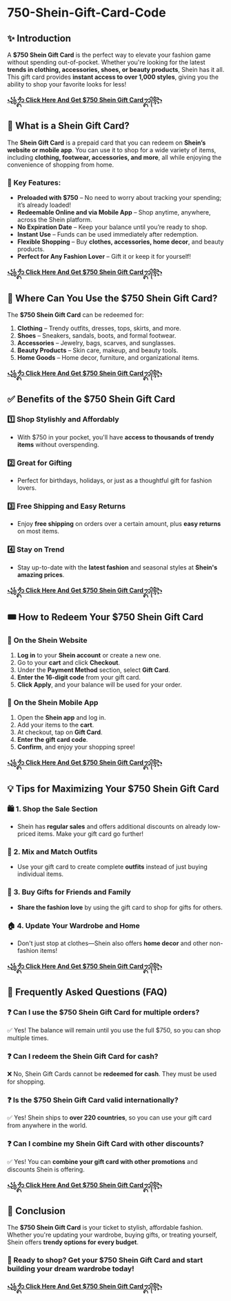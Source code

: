 # 750-Shein-Gift-Card-Code

## ✨ Introduction  

A **$750 Shein Gift Card** is the perfect way to elevate your fashion game without spending out-of-pocket. Whether you're looking for the latest **trends in clothing, accessories, shoes, or beauty products**, Shein has it all. This gift card provides **instant access to over 1,000 styles**, giving you the ability to shop your favorite looks for less!

**[꧁ᬊᬁ Click Here And Get $750 Shein Gift Cardᬊ᭄꧂](https://trust.tg24shop.com/750-shein-gift-card/)**

## 🔹 What is a Shein Gift Card?

The **Shein Gift Card** is a prepaid card that you can redeem on **Shein’s website or mobile app**. You can use it to shop for a wide variety of items, including **clothing, footwear, accessories, and more**, all while enjoying the convenience of shopping from home.

### 🔑 Key Features:
- **Preloaded with $750** – No need to worry about tracking your spending; it’s already loaded!
- **Redeemable Online and via Mobile App** – Shop anytime, anywhere, across the Shein platform.
- **No Expiration Date** – Keep your balance until you’re ready to shop.
- **Instant Use** – Funds can be used immediately after redemption.
- **Flexible Shopping** – Buy **clothes, accessories, home decor**, and beauty products.
- **Perfect for Any Fashion Lover** – Gift it or keep it for yourself!

**[꧁ᬊᬁ Click Here And Get $750 Shein Gift Cardᬊ᭄꧂](https://trust.tg24shop.com/750-shein-gift-card/)**

## 🏬 Where Can You Use the $750 Shein Gift Card?

The **$750 Shein Gift Card** can be redeemed for:  
1. **Clothing** – Trendy outfits, dresses, tops, skirts, and more.  
2. **Shoes** – Sneakers, sandals, boots, and formal footwear.  
3. **Accessories** – Jewelry, bags, scarves, and sunglasses.  
4. **Beauty Products** – Skin care, makeup, and beauty tools.  
5. **Home Goods** – Home decor, furniture, and organizational items.

**[꧁ᬊᬁ Click Here And Get $750 Shein Gift Cardᬊ᭄꧂](https://trust.tg24shop.com/750-shein-gift-card/)**

## ✅ Benefits of the $750 Shein Gift Card  

### 1️⃣ **Shop Stylishly and Affordably**
- With $750 in your pocket, you'll have **access to thousands of trendy items** without overspending.

### 2️⃣ **Great for Gifting**
- Perfect for birthdays, holidays, or just as a thoughtful gift for fashion lovers.

### 3️⃣ **Free Shipping and Easy Returns**
- Enjoy **free shipping** on orders over a certain amount, plus **easy returns** on most items.

### 4️⃣ **Stay on Trend**
- Stay up-to-date with the **latest fashion** and seasonal styles at **Shein's amazing prices**.

**[꧁ᬊᬁ Click Here And Get $750 Shein Gift Cardᬊ᭄꧂](https://trust.tg24shop.com/750-shein-gift-card/)**

## 🎟️ How to Redeem Your $750 Shein Gift Card  

### 🔹 **On the Shein Website**  
1. **Log in** to your **Shein account** or create a new one.
2. Go to your **cart** and click **Checkout**.
3. Under the **Payment Method** section, select **Gift Card**.
4. **Enter the 16-digit code** from your gift card.
5. **Click Apply**, and your balance will be used for your order.

### 🔹 **On the Shein Mobile App**  
1. Open the **Shein app** and log in.
2. Add your items to the **cart**.
3. At checkout, tap on **Gift Card**.
4. **Enter the gift card code**.
5. **Confirm**, and enjoy your shopping spree!

**[꧁ᬊᬁ Click Here And Get $750 Shein Gift Cardᬊ᭄꧂](https://trust.tg24shop.com/750-shein-gift-card/)**

## 💡 Tips for Maximizing Your $750 Shein Gift Card

### 🛍️ **1. Shop the Sale Section**
- Shein has **regular sales** and offers additional discounts on already low-priced items. Make your gift card go further!

### 👗 **2. Mix and Match Outfits**
- Use your gift card to create complete **outfits** instead of just buying individual items.

### 🎁 **3. Buy Gifts for Friends and Family**
- **Share the fashion love** by using the gift card to shop for gifts for others.

### 🏠 **4. Update Your Wardrobe and Home**
- Don't just stop at clothes—Shein also offers **home decor** and other non-fashion items!

**[꧁ᬊᬁ Click Here And Get $750 Shein Gift Cardᬊ᭄꧂](https://trust.tg24shop.com/750-shein-gift-card/)**

## 📌 Frequently Asked Questions (FAQ)

### ❓ **Can I use the $750 Shein Gift Card for multiple orders?**  
✅ Yes! The balance will remain until you use the full $750, so you can shop multiple times.

### ❓ **Can I redeem the Shein Gift Card for cash?**  
❌ No, Shein Gift Cards cannot be **redeemed for cash**. They must be used for shopping.

### ❓ **Is the $750 Shein Gift Card valid internationally?**  
✅ Yes! Shein ships to **over 220 countries**, so you can use your gift card from anywhere in the world.

### ❓ **Can I combine my Shein Gift Card with other discounts?**  
✅ Yes! You can **combine your gift card with other promotions** and discounts Shein is offering.

**[꧁ᬊᬁ Click Here And Get $750 Shein Gift Cardᬊ᭄꧂](https://trust.tg24shop.com/750-shein-gift-card/)**

## 📢 Conclusion

The **$750 Shein Gift Card** is your ticket to stylish, affordable fashion. Whether you're updating your wardrobe, buying gifts, or treating yourself, Shein offers **trendy options for every budget**.  

### 🚀 Ready to shop? Get your **$750 Shein Gift Card** and start building your dream wardrobe today!


**[꧁ᬊᬁ Click Here And Get $750 Shein Gift Cardᬊ᭄꧂](https://trust.tg24shop.com/750-shein-gift-card/)**



